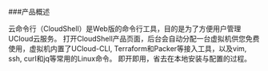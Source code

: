 
###产品概述

云命令行（CloudShell）是Web版的命令行工具，目的是为了方便用户管理UCloud云服务。
打开CloudShell产品页面，后台会自动分配一台虚拟机供您免费使用，虚拟机内置了UCloud-CLI, Terraform和Packer等接入工具，以及vim, ssh, curl和jq等常用的Linux命令。 
即开即用，省去在本地安装与配置的过程。
